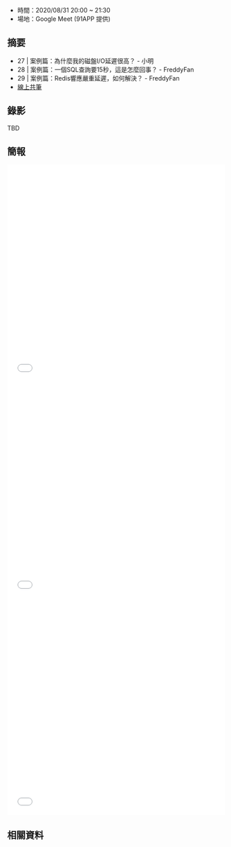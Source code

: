 

* 時間：2020/08/31 20:00 ~ 21:30
* 場地：Google Meet (91APP 提供)


## 摘要

* 27 | 案例篇：為什麼我的磁盤I/O延遲很高？ - 小明
* 28 | 案例篇：一個SQL查詢要15秒，這是怎麼回事？ - FreddyFan
* 29 | 案例篇：Redis響應嚴重延遲，如何解決？ - FreddyFan
* [線上共筆](https://hackmd.io/rrV5Bm8lRPmKgBV8JGjJXg)


## 錄影

TBD

## 簡報

<embed src="/pdf/Linux/30.pdf" type="application/pdf" width="100%" height="500px" />
<embed src="/pdf/Linux/31.pdf" type="application/pdf" width="100%" height="500px" />
<embed src="/pdf/Linux/32.pdf" type="application/pdf" width="100%" height="500px" />



## 相關資料
